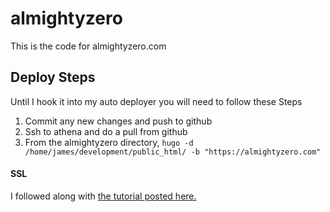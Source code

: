 # almightyzero

This is the code for almightyzero.com

## Deploy Steps

Until I hook it into my auto deployer you will need to follow these Steps

1. Commit any new changes and push to github
1. Ssh to athena and do a pull from github
1. From the almightyzero directory, `hugo -d /home/james/development/public_html/ -b "https://almightyzero.com"`

#### SSL

I followed along with [the tutorial posted here.](https://www.digitalocean.com/community/tutorials/how-to-secure-nginx-with-let-s-encrypt-on-ubuntu-16-04#step-1-install-let's-encrypt-client)
